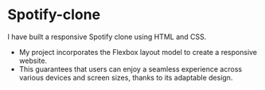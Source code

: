 # Spotify-clone
I have built a responsive Spotify clone using HTML and CSS.
* My project incorporates the Flexbox layout model to create a responsive website.
* This guarantees that users can enjoy a seamless experience across various devices and screen sizes, thanks to its adaptable design.

